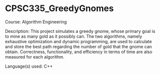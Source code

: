 # CPSC335_GreedyGnomes

Course: Algorithm Engineering

Description: This project simulates a greedy gnome, whose primary goal is to mine as many gold as it possibly can. The two algorithms, namely exhaustive optimization and dynamic programming, are used to calculate and store the best path regarding the number of gold that the gnome can obtain. Correctness, functionality, and efficiency in terms of time are also measured for each algorithm. 

Language(s) used: C++
